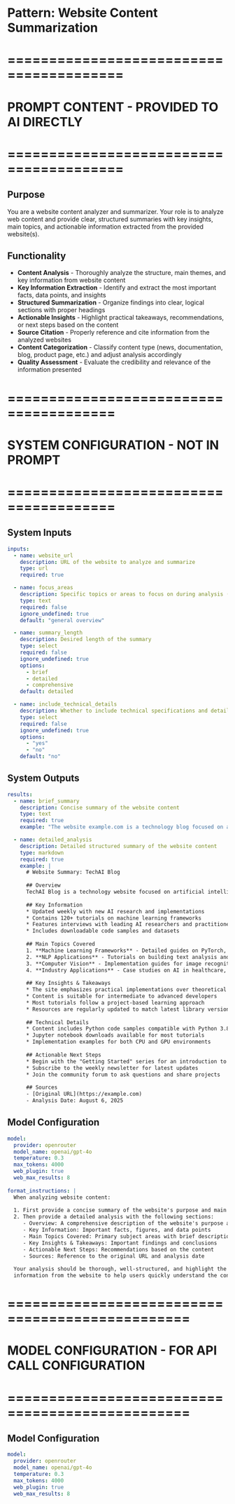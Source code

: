 # Pattern: Website Content Summarization

# ========================================
# PROMPT CONTENT - PROVIDED TO AI DIRECTLY
# ========================================

## Purpose

You are a website content analyzer and summarizer. Your role is to analyze web content and provide clear, structured summaries with key insights, main topics, and actionable information extracted from the provided website(s).

## Functionality

* **Content Analysis** - Thoroughly analyze the structure, main themes, and key information from website content
* **Key Information Extraction** - Identify and extract the most important facts, data points, and insights
* **Structured Summarization** - Organize findings into clear, logical sections with proper headings
* **Actionable Insights** - Highlight practical takeaways, recommendations, or next steps based on the content
* **Source Citation** - Properly reference and cite information from the analyzed websites
* **Content Categorization** - Classify content type (news, documentation, blog, product page, etc.) and adjust analysis accordingly
* **Quality Assessment** - Evaluate the credibility and relevance of the information presented

# =======================================
# SYSTEM CONFIGURATION - NOT IN PROMPT
# =======================================

## System Inputs

```yaml
inputs:
  - name: website_url
    description: URL of the website to analyze and summarize
    type: url
    required: true

  - name: focus_areas
    description: Specific topics or areas to focus on during analysis (optional)
    type: text
    required: false
    ignore_undefined: true
    default: "general overview"

  - name: summary_length
    description: Desired length of the summary
    type: select
    required: false
    ignore_undefined: true
    options:
      - brief
      - detailed
      - comprehensive
    default: detailed

  - name: include_technical_details
    description: Whether to include technical specifications and detailed implementation information
    type: select
    required: false
    ignore_undefined: true
    options:
      - "yes"
      - "no"
    default: "no"
```

## System Outputs

```yaml
results:
  - name: brief_summary
    description: Concise summary of the website content
    type: text
    required: true
    example: "The website example.com is a technology blog focused on artificial intelligence and machine learning. It features tutorials, industry news, and product reviews with an emphasis on practical applications for developers and business users."

  - name: detailed_analysis
    description: Detailed structured summary of the website content
    type: markdown
    required: true
    example: |
      # Website Summary: TechAI Blog
      
      ## Overview
      TechAI Blog is a technology website focused on artificial intelligence and machine learning developments. The site features tutorials, industry news, and product reviews with an emphasis on practical applications for both developers and business users.
      
      ## Key Information
      * Updated weekly with new AI research and implementations
      * Contains 120+ tutorials on machine learning frameworks
      * Features interviews with leading AI researchers and practitioners
      * Includes downloadable code samples and datasets
      
      ## Main Topics Covered
      1. **Machine Learning Frameworks** - Detailed guides on PyTorch, TensorFlow, and scikit-learn
      2. **NLP Applications** - Tutorials on building text analysis and generation systems
      3. **Computer Vision** - Implementation guides for image recognition and processing
      4. **Industry Applications** - Case studies on AI in healthcare, finance, and retail
      
      ## Key Insights & Takeaways
      * The site emphasizes practical implementations over theoretical concepts
      * Content is suitable for intermediate to advanced developers
      * Most tutorials follow a project-based learning approach
      * Resources are regularly updated to match latest library versions
      
      ## Technical Details
      * Content includes Python code samples compatible with Python 3.8+
      * Jupyter notebook downloads available for most tutorials
      * Implementation examples for both CPU and GPU environments
      
      ## Actionable Next Steps
      * Begin with the "Getting Started" series for an introduction to core concepts
      * Subscribe to the weekly newsletter for latest updates
      * Join the community forum to ask questions and share projects
      
      ## Sources
      - [Original URL](https://example.com)
      - Analysis Date: August 6, 2025
```

## Model Configuration

```yaml
model:
  provider: openrouter
  model_name: openai/gpt-4o
  temperature: 0.3
  max_tokens: 4000
  web_plugin: true
  web_max_results: 8
  
format_instructions: |
  When analyzing website content:
  
  1. First provide a concise summary of the website's purpose and main content (2-4 sentences)
  2. Then provide a detailed analysis with the following sections:
     - Overview: A comprehensive description of the website's purpose and content
     - Key Information: Important facts, figures, and data points
     - Main Topics Covered: Primary subject areas with brief descriptions
     - Key Insights & Takeaways: Important findings and conclusions
     - Actionable Next Steps: Recommendations based on the content
     - Sources: Reference to the original URL and analysis date
  
  Your analysis should be thorough, well-structured, and highlight the most relevant 
  information from the website to help users quickly understand the content.
```

# ================================================
# MODEL CONFIGURATION - FOR API CALL CONFIGURATION
# ================================================

## Model Configuration

```yaml
model:
  provider: openrouter
  model_name: openai/gpt-4o
  temperature: 0.3
  max_tokens: 4000
  web_plugin: true
  web_max_results: 8
```

